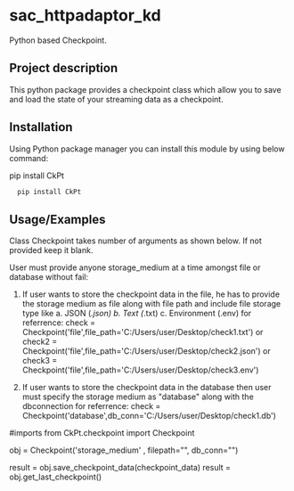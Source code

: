 # sac_httpadaptor_kd
Python based Checkpoint.

## Project description

This python package provides a checkpoint class which allow you to save and load the state of your streaming data as a checkpoint.



## Installation

Using Python package manager you can install this module by using below command:

pip install CkPt

```bash
  pip install CkPt
```
    
## Usage/Examples

Class Checkpoint takes number of arguments as shown below. If not provided keep it blank.


User must provide anyone storage_medium at a time amongst file or database without fail:
1) If user wants to store the checkpoint data in the file, he has to provide the storage medium as file along with file path and include file storage type like
a. JSON (*.json)
b. Text (*.txt)
c. Environment (.env)
for referrence:
check = Checkpoint('file',file_path='C:/Users/user/Desktop/check1.txt')
or 
check2 = Checkpoint('file',file_path='C:/Users/user/Desktop/check2.json')
or
check3 = Checkpoint('file',file_path='C:/Users/user/Desktop/check3.env')

2) If user wants to store the checkpoint data in the database then user must specify the storage medium as "database" along with the dbconnection
for referrence:
check = Checkpoint('database',db_conn='C:/Users/user/Desktop/check1.db')



#imports
from CkPt.checkpoint import Checkpoint

obj = Checkpoint('storage_medium' , filepath="", db_conn="")


result = obj.save_checkpoint_data(checkpoint_data)
result = obj.get_last_checkpoint()

